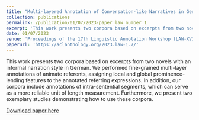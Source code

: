 ```yaml
---
title: "Multi-layered Annotation of Conversation-like Narratives in German"
collection: publications
permalink: /publication/01/07/2023-paper_law_number_1
excerpt: 'This work presents two corpora based on excerpts from two novels with an informal narration style in German. We performed fine-grained multi-layer annotations of animate referents, assigning local and global prominence-lending features to the annotated referring expressions. In addition, our corpora include annotations of intra-sentential segments, which can serve as a more reliable unit of length measurement. Furthermore, we present two exemplary studies demonstrating how to use these corpora.'
date: 01/07/2023
venue: 'Proceedings of the 17th Linguistic Annotation Workshop (LAW-XVII)'
paperurl: 'https://aclanthology.org/2023.law-1.7/'
---
```

This work presents two corpora based on excerpts from two novels with an informal narration style in German. We performed fine-grained multi-layer annotations of animate referents, assigning local and global prominence-lending features to the annotated referring expressions. In addition, our corpora include annotations of intra-sentential segments, which can serve as a more reliable unit of length measurement. Furthermore, we present two exemplary studies demonstrating how to use these corpora.

[Download paper here](https://aclanthology.org/2023.law-1.7/) 